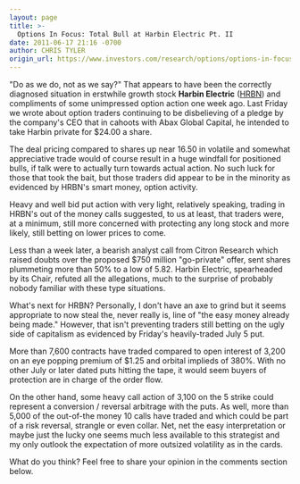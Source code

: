 ```yaml
---
layout: page
title: >-
  Options In Focus: Total Bull at Harbin Electric Pt. II
date: 2011-06-17 21:16 -0700
author: CHRIS TYLER
origin_url: https://www.investors.com/research/options/options-in-focus-total-bull-at-harbin-electric-pt-ii/
---
```






"Do as we do, not as we say?" That appears to have been the correctly diagnosed situation in erstwhile growth stock **Harbin Electric**  ([HRBN](https://research.investors.com/quote.aspx?symbol=HRBN)) and compliments of some unimpressed option action one week ago. Last Friday we wrote about option traders continuing to be disbelieving of a pledge by the company's CEO that in cahoots with Abax Global Capital, he intended to take Harbin private for $24.00 a share. 

  

The deal pricing compared to shares up near 16.50 in volatile and somewhat appreciative trade would of course result in a huge windfall for positioned bulls, if talk were to actually turn towards actual action. No such luck for those that took the bait, but those traders did appear to be in the minority as evidenced by HRBN's smart money, option activity. 

  

Heavy and well bid put action with very light, relatively speaking, trading in HRBN's out of the money calls suggested, to us at least, that traders were, at a minimum, still more concerned with protecting any long stock and more likely, still betting on lower prices to come. 

  

Less than a week later, a bearish analyst call from Citron Research which raised doubts over the proposed $750 million "go-private" offer, sent shares plummeting more than 50% to a low of 5.82. Harbin Electric, spearheaded by its Chair, refuted all the allegations, much to the surprise of probably nobody familiar with these type situations. 

  

What's next for HRBN? Personally, I don't have an axe to grind but it seems appropriate to now steal the, never really is, line of "the easy money already being made." However, that isn't preventing traders still betting on the ugly side of capitalism as evidenced by Friday's heavily-traded July 5 put. 

  

More than 7,600 contracts have traded compared to open interest of 3,200 on an eye popping premium of $1.25 and orbital implieds of 380%. With no other July or later dated puts hitting the tape, it would seem buyers of protection are in charge of the order flow. 

  

On the other hand, some heavy call action of 3,100 on the 5 strike could represent a conversion / reversal arbitrage with the puts. As well, more than 5,000 of the out-of-the money 10 calls have traded and which could be part of a risk reversal, strangle or even collar. Net, net the easy interpretation or maybe just the lucky one seems much less available to this strategist and my only outlook the expectation of more outsized volatility as in the cards.

  

What do you think? Feel free to share your opinion in the comments section below.




